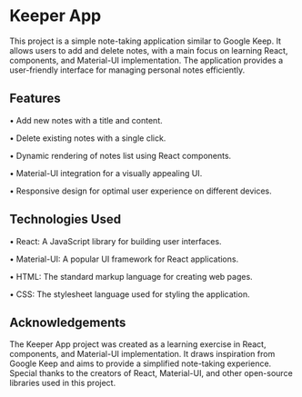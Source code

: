 # **Keeper App**

This project is a simple note-taking application similar to Google Keep. It allows users to add and delete notes, with a main focus on learning React, components, and Material-UI implementation. The application provides a user-friendly interface for managing personal notes efficiently.



## **Features**

•	Add new notes with a title and content.

•	Delete existing notes with a single click.

•	Dynamic rendering of notes list using React components.

•	Material-UI integration for a visually appealing UI.

•	Responsive design for optimal user experience on different devices.



## **Technologies Used**

•	React: A JavaScript library for building user interfaces.

•	Material-UI: A popular UI framework for React applications.

•	HTML: The standard markup language for creating web pages.

•	CSS: The stylesheet language used for styling the application.


## **Acknowledgements**

The Keeper App project was created as a learning exercise in React, components, and Material-UI implementation. It draws inspiration from Google Keep and aims to provide a simplified note-taking experience.
Special thanks to the creators of React, Material-UI, and other open-source libraries used in this project.
